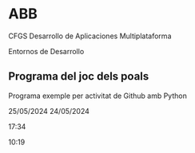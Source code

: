 # ABB

CFGS Desarrollo de Aplicaciones Multiplataforma

Entornos de Desarrollo

## Programa del joc dels poals

Programa exemple per activitat de Github amb Python

25/05/2024
24/05/2024

17:34

10:19